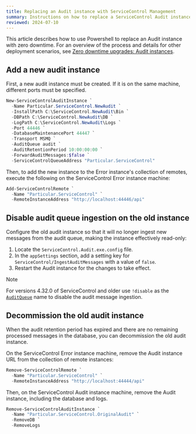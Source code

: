 ```yaml
---
title: Replacing an Audit instance with ServiceControl Management
summary: Instructions on how to replace a ServiceControl Audit instance with zero downtime
reviewed: 2024-07-10
---
```


This article describes how to use Powershell to replace an Audit instance with zero downtime. For an overview of the process and details for other deployment scenarios, see [Zero downtime upgrades: Audit instances](/servicecontrol/upgrades/zero-downtime/#audit-instances).

## Add a new audit instance

First, a new audit instance must be created. If it is on the same machine, different ports must be specified.

```ps1
New-ServiceControlAuditInstance `
  -Name Particular.ServiceControl.NewAudit `
  -InstallPath C:\ServiceControl.NewAudit\Bin `
  -DBPath C:\ServiceControl.NewAudit\DB `
  -LogPath C:\ServiceControl.NewAudit\Logs `
  -Port 44446 `
  -DatabaseMaintenancePort 44447 `
  -Transport MSMQ `
  -AuditQueue audit `
  -AuditRetentionPeriod 10:00:00:00 `
  -ForwardAuditMessages:$false `
  -ServiceControlQueueAddress "Particular.ServiceControl"
```

Then, to add the new instance to the Error instance's collection of remotes, execute the following on the ServiceControl Error instance machine:

```ps1
Add-ServiceControlRemote `
  -Name "Particular.ServiceControl" `
  -RemoteInstanceAddress "http://localhost:44446/api"
```

## Disable audit queue ingestion on the old instance

Configure the old audit instance so that it will no longer ingest new messages from the audit queue, making the instance effectively read-only:

1. Locate the `ServiceControl.Audit.exe.config` file.
2. In the `appSettings` section, add a setting key for `ServiceControl/IngestAuditMessages` with a value of `false`.
3. Restart the Audit instance for the changes to take effect.

> [!NOTE]
> For versions 4.32.0 of ServiceControl and older use `!disable` as the [`AuditQueue`](/servicecontrol/audit-instances/configuration.md#transport-servicebusauditqueue) name to disable the audit message ingestion.

## Decommission the old audit instance

When the audit retention period has expired and there are no remaining processed messages in the database, you can decommission the old audit instance.

On the ServiceControl Error instance machine, remove the Audit instance URL from the collection of remote instances:

```ps1
Remove-ServiceControlRemote `
  -Name "Particular.ServiceControl" `
  -RemoteInstanceAddress "http://localhost:44444/api"
```

Then, on the ServiceControl Audit instance machine, remove the Audit instance, including the database and logs.

```ps1
Remove-ServiceControlAuditInstance `
  -Name "Particular.ServiceControl.OriginalAudit" `
  -RemoveDB `
  -RemoveLogs
```